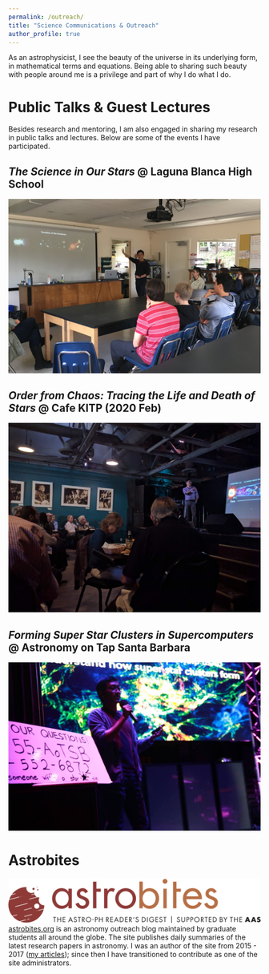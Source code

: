 ```yaml
---
permalink: /outreach/
title: "Science Communications & Outreach"
author_profile: true
---
```


As an astrophysicist, I see the beauty of the universe in its underlying form, in mathematical terms and equations. Being able to sharing such beauty with people around me is a privilege and part of why I do what I do.

# Public Talks & Guest Lectures
Besides research and mentoring, I am also engaged in sharing my research in public talks and lectures. Below are some of the events I have participated.


## *The Science in Our Stars* @ Laguna Blanca High School
![Laguna Blanca Guest Lecture](/files/LagunaBlanca.JPG)

## *Order from Chaos: Tracing the Life and Death of Stars* @ Cafe KITP (2020 Feb)
![cafeKITP event](/files/cafeKITP.jpg)

## *Forming Super Star Clusters in Supercomputers* @ Astronomy on Tap Santa Barbara
![AoT Santa Barbara](/files/AoT_SB.jpg)


# Astrobites
![astrobites logo](/files/astrobites-logo-1.png)
[astrobites.org](https://astrobites.org/) is an astronomy outreach blog maintained by graduate students all around the globe. The site publishes daily summaries of the latest research papers in astronomy.
I was an author of the site from 2015 - 2017 ([my articles](https://astrobites.org/author/btsang/)); since then I have transitioned to contribute as one of the site administrators.

